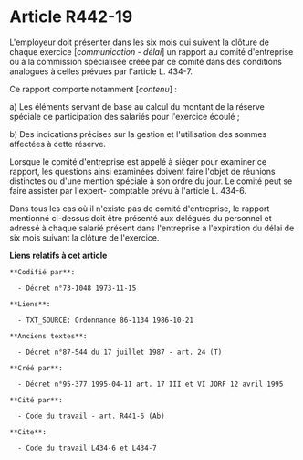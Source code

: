 # Article R442-19

L'employeur doit présenter dans les six mois qui suivent la clôture de chaque exercice [*communication - délai*] un rapport
au comité d'entreprise ou à la commission spécialisée créée par ce comité dans des conditions analogues à celles prévues par
l'article L. 434-7.

Ce rapport comporte notamment [*contenu*] :

a) Les éléments servant de base au calcul du montant de la réserve spéciale de participation des salariés pour l'exercice
écoulé ;

b) Des indications précises sur la gestion et l'utilisation des sommes affectées à cette réserve.

Lorsque le comité d'entreprise est appelé à siéger pour examiner ce rapport, les questions ainsi examinées doivent faire
l'objet de réunions distinctes ou d'une mention spéciale à son ordre du jour. Le comité peut se faire assister par l'expert-
comptable prévu à l'article L. 434-6.

Dans tous les cas où il n'existe pas de comité d'entreprise, le rapport mentionné ci-dessus doit être présenté aux délégués
du personnel et adressé à chaque salarié présent dans l'entreprise à l'expiration du délai de six mois suivant la clôture de
l'exercice.

**Liens relatifs à cet article**

	**Codifié par**:

	  - Décret n°73-1048 1973-11-15

	**Liens**:

	  - TXT_SOURCE: Ordonnance 86-1134 1986-10-21

	**Anciens textes**:

	  - Décret n°87-544 du 17 juillet 1987 - art. 24 (T)

	**Créé par**:

	  - Décret n°95-377 1995-04-11 art. 17 III et VI JORF 12 avril 1995

	**Cité par**:

	  - Code du travail - art. R441-6 (Ab)

	**Cite**:

	  - Code du travail L434-6 et L434-7
